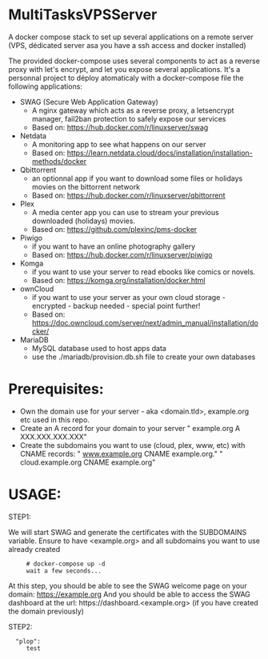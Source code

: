 # MultiTasksVPSServer
A docker compose stack to set up several applications on a remote server (VPS, dédicated server asa you have a ssh access and docker installed)

The provided docker-compose uses several components to act as a reverse proxy with let's encrypt, and let you expose several applications.
It's a personnal project to déploy atomaticaly with a docker-compose file the following applications:
   - SWAG (Secure Web Application Gateway)
      - A nginx gateway which acts as a reverse proxy, a letsencrypt manager, fail2ban protection to safely expose our services
      - Based on: https://hub.docker.com/r/linuxserver/swag
   - Netdata
      - A monitoring app to see what happens on our server
      - Based on: https://learn.netdata.cloud/docs/installation/installation-methods/docker
   - Qbittorrent
      - an optionnal app if you want to download some files or holidays movies on the bittorrent network
      - Based on: https://hub.docker.com/r/linuxserver/qbittorrent
   - Plex
      - A media center app you can use to stream your previous downloaded (holidays) movies.
      - Based on: https://github.com/plexinc/pms-docker
   - Piwigo
      - if you want to have an online photography gallery
      - Based on: https://hub.docker.com/r/linuxserver/piwigo
   - Komga
      - if you want to use your server to read ebooks like comics or novels.
      - Based on: https://komga.org/installation/docker.html
   - ownCloud
      - if you want to use your server as your own cloud storage - encrypted - backup needed - special point further!
      - Based on: https://doc.owncloud.com/server/next/admin_manual/installation/docker/
   - MariaDB
      - MySQL database used to host apps data
      - use the ./mariadb/provision.db.sh file to create your own databases

# Prerequisites:
- Own the domain use for your server - aka <domain.tld>, example.org etc used in this repo. 
- Create an A record for your domain to your server
   " example.org A XXX.XXX.XXX.XXX"
- Create the subdomains you want to use (cloud, plex, www, etc) with CNAME records:
   " www.example.org CNAME example.org."
   " cloud.example.org CNAME example.org"

# USAGE:
   STEP1:
   
   We will start SWAG and generate the certificates with the SUBDOMAINS variable.
   Ensure to have <example.org> and all subdomains you want to use already created
      
         # docker-compose up -d
         wait a few seconds...
   
   At this step, you should be able to see the SWAG welcome page on your domain: https://example.org
   And you should be able to access the SWAG dashboard at the url: https://dashboard.<example.org> (if you have created the domain previously)

   STEP2:
   
      "plop":
         test
